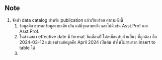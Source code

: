 ## Note
1. จัดทำ data catalog สำหรับ publication แล้วเรียบร้อย คำถามดังนี้
   1. ข้อมูลมีการกรอกข้อมูลแบบเดียวกัน แต่มีจุดตามหลัง และไม่มี เช่น Asst.Prof และ Asst.Prof.
   2. ในส่วนของ effective date มี format วันเดือนปี ไม่เหมือนกับส่วนอื่นๆ ที่ถูกต้อง คือ 2024-03-12 แต่บางส่วนข้อมูลคือ April 2024 เป็นต้น ทำให้ไม่สามารถ insert to table ได้
   3. 
   